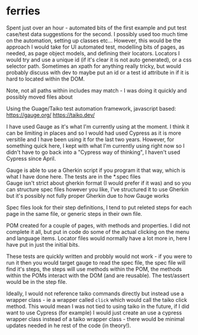 # ferries

Spent just over an hour - automated bits of the first example and put test case/test data suggestions for the second.     I possibly used too much time on the automation, setting up classes etc...  However, this would be the approach I would take for  UI automated test, modelling bits of pages, as needed, as page object models, and defining their locators.   Locators I would try and use a unique id (if it's clear it is not auto generated), or a css selector path.  Sometimes an xpath for anything really tricky, but would probably discuss with dev to maybe put an id or a test id attribute in if it is hard to located within the DOM.

Note, not all paths within includes may match - I was doing it quickly and possibly moved files about

Using the Guage/Taiko test automation framework, javascript based:
  https://gauge.org/
  https://taiko.dev/
  
I have used Gauge as it's what I'm currently using at the moment.  I think it can be limiting in places and so I would had used Cypress as it is more versitile and I have been using it for the last two years.  However, for something quick here, I kept with what I'm currently using right now so I didn't have to go back into a "Cypress way of thinking", I haven't used Cypress since April.    

Gauge is able to use a Gherkin script if you program it that way, which is what I have done here.   The tests are in the *.spec files    
Gauge isn't strict about gherkin format (I would prefer if it was) and so you can structure spec files however you like, I've structured it to use Gherkin but it's possibly not fully proper Gherkin due to how Gauge works


Spec files look for their step definitions, I tend to put releted steps for each page in the same file, or generic steps in their own file.

POM created for a couple of pages, with methods and properties.  I did not complete it all, but put in code do some of the actual clicking on the menu and language items.    Locator files would normally have a lot more in, here I have put in just the initial bits.



These tests are quickly written and probbly would not work - if you were to run it then you would target gauge to read the spec file, the spec file will find it's steps, the steps will use methods within the POM, the methods within the POMs interact with the DOM  (and are reusable).   The test/assert would be in the step file.

Ideally, I would not reference taiko commands directly but instead use a wrapper class - ie a wrapper called `click` which would call the taiko click method.  This would mean I was not tied to using taiko in the future, if I did want to use Cypress (for example) I would just create an use a cypress wrapper class instead of a taiko wrapper class - there would be minimal updates needed in he rest of the code (in theory!).    
